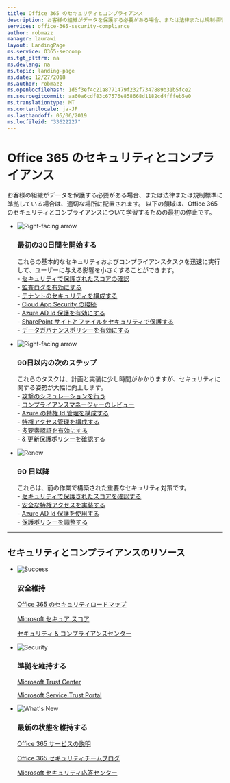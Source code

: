 ```yaml
---
title: Office 365 のセキュリティとコンプライアンス
description: お客様の組織がデータを保護する必要がある場合、または法律または規制標準に準拠している場合は、適切な場所に配置されます。 Office 365 のセキュリティとコンプライアンスの詳細については、こちらを参照してください。
services: office-365-security-compliance
author: robmazz
manager: laurawi
layout: LandingPage
ms.service: O365-seccomp
ms.tgt_pltfrm: na
ms.devlang: na
ms.topic: landing-page
ms.date: 12/27/2018
ms.author: robmazz
ms.openlocfilehash: 1d5f3ef4c21a8771479f232f7347889b31b5fce2
ms.sourcegitcommit: aa60a6cdf83c67576e858668d1182cd4fffeb5e0
ms.translationtype: MT
ms.contentlocale: ja-JP
ms.lasthandoff: 05/06/2019
ms.locfileid: "33622227"
---
```

# <a name="office-365-security-and-compliance"></a>Office 365 のセキュリティとコンプライアンス

お客様の組織がデータを保護する必要がある場合、または法律または規制標準に準拠している場合は、適切な場所に配置されます。 以下の領域は、Office 365 のセキュリティとコンプライアンスについて学習するための最初の停止です。

<ul class="cardsF panelContent">
    <li>
        <div class="cardSize">
            <div class="cardPadding">
                <div class="card">
                    <div class="cardImageOuter">
                        <div class="cardImage">
                            <img src="https://docs.microsoft.com/office/media/icons/caret-right-blue.svg" alt="Right-facing arrow" />
                        </div>
                    </div>
                    <div class="cardText">
                        <h3>最初の30日間を開始する</h3>
                <p>これらの基本的なセキュリティおよびコンプライアンスタスクを迅速に実行して、ユーザーに与える影響を小さくすることができます。 <br> - <a href="microsoft-secure-score.md" target="_blank">セキュリティで保護されたスコアの確認</a> <br> - <a href="search-the-audit-log-in-security-and-compliance.md">監査ログを有効にする</a> <br> - <a href="tenant-wide-setup-for-increased-security.md">テナントのセキュリティを構成する</a> <br> - <a href="https://docs.microsoft.com/cloud-app-security/connect-office-365-to-microsoft-cloud-app-security">Cloud App Security の接続</a> <br> - <a href="https://docs.microsoft.com/azure/active-directory/active-directory-identityprotection-enable">Azure AD Id 保護を有効にする</a> <br> - <a href="https://docs.microsoft.com/office365/enterprise/secure-sharepoint-online-sites-and-files">SharePoint サイトとファイルをセキュリティで保護する</a> <br> - <a href="configure-supervision-policies.md">データガバナンスポリシーを有効にする</a> </p>
                    </div>
                </div>
            </div>
        </div>
    </li>
    <li>
        <div class="cardSize">
            <div class="cardPadding">
                <div class="card">
                    <div class="cardImageOuter">
                        <div class="cardImage">
                            <img src="https://docs.microsoft.com/office/media/icons/caret-right-blue.svg" alt="Right-facing arrow" />
                        </div>
                    </div>
                    <div class="cardText">
                        <h3>90日以内の次のステップ</h3>
                        <p>これらのタスクは、計画と実装に少し時間がかかりますが、セキュリティに関する姿勢が大幅に向上します。 <br> - <a href="attack-simulator.md">攻撃のシミュレーションを行う</a> <br> - <a href="meet-data-protection-and-regulatory-reqs-using-microsoft-cloud.md">コンプライアンスマネージャーのレビュー</a> <br> - <a href="https://docs.microsoft.com/azure/active-directory/privileged-identity-management/pim-configure">Azure の特権 Id 管理を構成する</a> <br> - <a href="privileged-access-management-configuration.md">特権アクセス管理を構成する</a>  <br> - <a href="https://docs.microsoft.com/azure/active-directory/authentication/concept-mfa-howitworks">多要素認証を有効にする</a> <br> - <a href="protect-against-threats.md">& 更新保護ポリシーを確認する</a> </p>
                    </div>
                </div>
            </div>
        </div>
    </li>
    <li>
        <div class="cardSize">
            <div class="cardPadding">
                <div class="card">
                    <div class="cardImageOuter">
                        <div class="cardImage">
                            <img src="https://docs.microsoft.com/office/media/icons/renew.svg" alt="Renew" />
                        </div>
                    </div>
                    <div class="cardText">
                        <h3>90 日以降</h3>
                        <p>これらは、前の作業で構築された重要なセキュリティ対策です。<br>
                        - <a href="microsoft-secure-score.md" target="_blank">セキュリティで保護されたスコアを確認する</a><br>
                        - <a href="https://docs.microsoft.com/windows-server/identity/securing-privileged-access/securing-privileged-access">安全な特権アクセスを実装する</a><br>
                        - <a href="https://docs.microsoft.com/azure/active-directory/active-directory-identityprotection">Azure AD Id 保護を使用する</a><br>
                        - <a href="protect-against-threats.md">保護ポリシーを調整する</a><br></p>
                    </div>
                </div>
            </div>
        </div>
    </li>
</ul>

<hr>
<h2>セキュリティとコンプライアンスのリソース</h2>

<ul class="panelContent cardsF">
    <li>
        <div class="cardSize">
            <div class="cardPadding">
                <div class="card">
                    <div class="cardImageOuter">
                        <div class="cardImage">
                            <img src="https://docs.microsoft.com/office/media/icons/success-blue.svg" alt="Success" data-linktype="external">
                        </div>
                    </div>
                    <div class="cardText">
                        <h3>安全維持</h3>
                        <p><a href="security-roadmap.md">Office 365 のセキュリティロードマップ</a></p>
                        <p><a href="microsoft-secure-score.md" target="_blank">Microsoft セキュア スコア</a></p>
                        <p><a href="https://protection.office.com" target="_blank">セキュリティ & コンプライアンスセンター</a></p>
                    </div>
                </div>
            </div>
        </div>
    </li>
    <li>
        <div class="cardSize">
            <div class="cardPadding">
                <div class="card">
                    <div class="cardImageOuter">
                        <div class="cardImage">
                            <img src="https://docs.microsoft.com/office/media/icons/security-blue.svg" alt="Security" data-linktype="external">
                        </div>
                    </div>
                    <div class="cardText">
                        <h3>準拠を維持する</h3>
                        <p><a href="https://www.microsoft.com/trustcenter" target="_blank">Microsoft Trust Center</a></p>
                        <p><a href="https://servicetrust.microsoft.com" target="_blank">Microsoft Service Trust Portal</a></p>
                    </div>
                </div>
            </div>
        </div>
    </li>
    <li>
        <div class="cardSize">
            <div class="cardPadding">
                <div class="card">
                    <div class="cardImageOuter">
                        <div class="cardImage">
                            <img src="https://docs.microsoft.com/office/media/icons/whats-new-megaphone-blue.svg" alt="What's New" data-linktype="external">
                        </div>
                    </div>
                    <div class="cardText">
                        <h3>最新の状態を維持する</h3>
                        <p><a href="https://docs.microsoft.com/office365/servicedescriptions/office-365-service-descriptions-technet-library" target="_blank">Office 365 サービスの説明</a></p>
                        <p><a href="https://blogs.technet.microsoft.com/office365security" target="_blank">Office 365 セキュリティチームブログ</a></p>
                        <p><a href="https://www.microsoft.com/msrc" target="_blank">Microsoft セキュリティ応答センター</a></p>
                    </div>
                </div>
            </div>
        </div>
    </li>
</ul>